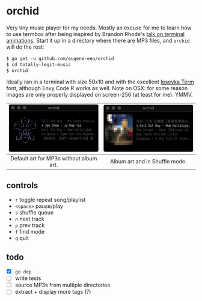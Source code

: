# orchid

Very tiny music player for my needs. Mostly an excuse for me to learn how
to use termbox after being inspired by Brandon Rhode's [talk on terminal animations](https://www.youtube.com/watch?v=rrMnmLyYjU8).
Start it up in a directory where there are MP3 files, and `orchid` will
do the rest:

    $ go get -u github.com/eugene-eeo/orchid
    $ cd totally-legit-music
    $ orchid

Ideally ran in a terminal with size 50x10 and with the excellent [Iosevka Term](https://github.com/be5invis/Iosevka)
font, although Envy Code R works as well. Note on OSX: for some reason images
are only properly displayed on screen-256 (at least for me). YMMV.

| <img src='./screenshots/demo1.png' width='300px'>   | <img src='./screenshots/demo2.png' width='300px'>  |
|:---------------------------------------:|:--------------------------------------:|
| Default art for MP3s without album art. | Album art and in Shuffle mode.         |


## controls

- `r` toggle repeat song/playlist
- `<space>` pause/play
- `s` shuffle queue
- `n` next track
- `p` prev track
- `f` find mode
- `q` quit

## todo

- [x] `go dep`
- [ ] write tests
- [ ] source MP3s from multiple directories
- [ ] extract + display more tags (?)
